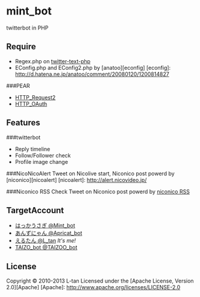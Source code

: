 mint\_bot
========

twitterbot in PHP

Require
--------
- Regex.php on [twitter-text-php](https://github.com/mzsanford/twitter-text-php)
- EConfig.php and EConfig2.php by [anatoo][econfig]
[econfig]: http://d.hatena.ne.jp/anatoo/comment/20080120/1200814827

###PEAR
- [HTTP\_Request2](http://pear.php.net/package/HTTP_Request2)
- [HTTP\_OAuth](http://pear.php.net/package/HTTP_OAuth/)

Features
--------
###twitterbot
- Reply timeline
- Follow/Follower check
- Profile image change

###NicoNicoAlert
Tweet on Nicolive start, Niconico post powerd by [niconico][nicoalert]
[nicoalert]: http://alert.nicovideo.jp/

###Niconico RSS Check
Tweet on Niconico post powerd by [niconico RSS](http://www.nicovideo.jp/rss)

TargetAccount
--------
- [はっかうさぎ @Mint\_bot](https://twitter.com/Mint_bot)
- [あんずにゃん @Apricat\_bot](https://twitter.com/Apricat_bot)
- [えるたん @L\_tan](https://twitter.com/L_tan) *It's me!*
- [TAIZO\_bot @TAIZOO\_bot](https://twitter.com/TAIZOO_bot)

License
--------
Copyright &copy; 2010-2013 L-tan
Licensed under the [Apache License, Version 2.0][Apache]
[Apache]: http://www.apache.org/licenses/LICENSE-2.0

